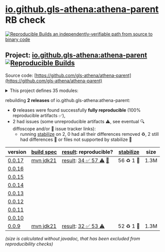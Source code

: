 [io.github.gls-athena:athena-parent](https://central.sonatype.com/artifact/io.github.gls-athena/athena-parent/versions) RB check
=======

[![Reproducible Builds](https://reproducible-builds.org/images/logos/rb.svg) an independently-verifiable path from source to binary code](https://reproducible-builds.org/)

## Project: [io.github.gls-athena:athena-parent](https://central.sonatype.com/artifact/io.github.gls-athena/athena-parent/versions) [![Reproducible Builds](https://img.shields.io/endpoint?url=https://raw.githubusercontent.com/jvm-repo-rebuild/reproducible-central/master/content/io/github/gls-athena/badge.json)](https://github.com/jvm-repo-rebuild/reproducible-central/blob/master/content/io/github/gls-athena/README.md)

Source code: [https://github.com/gls-athena/athena-parent](https://github.com/gls-athena/athena-parent)

<details><summary>This project defines 35 modules:</summary>

* [io.github.gls-athena.cloud.boot:athena-cloud-boot](https://central.sonatype.com/artifact/io.github.gls-athena.cloud.boot/athena-cloud-boot/overview)
* [io.github.gls-athena.cloud.core:athena-cloud-core](https://central.sonatype.com/artifact/io.github.gls-athena.cloud.core/athena-cloud-core/overview)
* [io.github.gls-athena.cloud:athena-cloud](https://central.sonatype.com/artifact/io.github.gls-athena.cloud/athena-cloud/overview)
* [io.github.gls-athena.common.bean:athena-common-bean](https://central.sonatype.com/artifact/io.github.gls-athena.common.bean/athena-common-bean/overview)
* [io.github.gls-athena.common.core:athena-common-core](https://central.sonatype.com/artifact/io.github.gls-athena.common.core/athena-common-core/overview)
* [io.github.gls-athena.common:athena-common](https://central.sonatype.com/artifact/io.github.gls-athena.common/athena-common/overview)
* [io.github.gls-athena.sdk.amap:athena-sdk-amap](https://central.sonatype.com/artifact/io.github.gls-athena.sdk.amap/athena-sdk-amap/overview)
* [io.github.gls-athena.sdk.core:athena-sdk-core](https://central.sonatype.com/artifact/io.github.gls-athena.sdk.core/athena-sdk-core/overview)
* [io.github.gls-athena.sdk.feishu:athena-sdk-feishu](https://central.sonatype.com/artifact/io.github.gls-athena.sdk.feishu/athena-sdk-feishu/overview)
* [io.github.gls-athena.sdk.log:athena-sdk-log](https://central.sonatype.com/artifact/io.github.gls-athena.sdk.log/athena-sdk-log/overview)
* [io.github.gls-athena.sdk.message:athena-sdk-message](https://central.sonatype.com/artifact/io.github.gls-athena.sdk.message/athena-sdk-message/overview)
* [io.github.gls-athena.sdk.wechat:athena-sdk-wechat](https://central.sonatype.com/artifact/io.github.gls-athena.sdk.wechat/athena-sdk-wechat/overview)
* [io.github.gls-athena.sdk.xxl.job:athena-sdk-xxl-job](https://central.sonatype.com/artifact/io.github.gls-athena.sdk.xxl.job/athena-sdk-xxl-job/overview)
* [io.github.gls-athena.sdk:athena-sdk](https://central.sonatype.com/artifact/io.github.gls-athena.sdk/athena-sdk/overview)
* [io.github.gls-athena.starter.aliyun.core:athena-starter-aliyun-core](https://central.sonatype.com/artifact/io.github.gls-athena.starter.aliyun.core/athena-starter-aliyun-core/overview)
* [io.github.gls-athena.starter.aliyun.oss:athena-starter-aliyun-oss](https://central.sonatype.com/artifact/io.github.gls-athena.starter.aliyun.oss/athena-starter-aliyun-oss/overview)
* [io.github.gls-athena.starter.aliyun.sms:athena-starter-aliyun-sms](https://central.sonatype.com/artifact/io.github.gls-athena.starter.aliyun.sms/athena-starter-aliyun-sms/overview)
* [io.github.gls-athena.starter.async:athena-starter-async](https://central.sonatype.com/artifact/io.github.gls-athena.starter.async/athena-starter-async/overview)
* [io.github.gls-athena.starter.core:athena-starter-core](https://central.sonatype.com/artifact/io.github.gls-athena.starter.core/athena-starter-core/overview)
* [io.github.gls-athena.starter.data.jpa:athena-starter-data-jpa](https://central.sonatype.com/artifact/io.github.gls-athena.starter.data.jpa/athena-starter-data-jpa/overview)
* [io.github.gls-athena.starter.data.redis:athena-starter-data-redis](https://central.sonatype.com/artifact/io.github.gls-athena.starter.data.redis/athena-starter-data-redis/overview)
* [io.github.gls-athena.starter.dynamic.datasource:athena-starter-dynamic-datasource](https://central.sonatype.com/artifact/io.github.gls-athena.starter.dynamic.datasource/athena-starter-dynamic-datasource/overview)
* [io.github.gls-athena.starter.excel:athena-starter-excel](https://central.sonatype.com/artifact/io.github.gls-athena.starter.excel/athena-starter-excel/overview)
* [io.github.gls-athena.starter.file:athena-starter-file](https://central.sonatype.com/artifact/io.github.gls-athena.starter.file/athena-starter-file/overview)
* [io.github.gls-athena.starter.jasper:athena-starter-jasper](https://central.sonatype.com/artifact/io.github.gls-athena.starter.jasper/athena-starter-jasper/overview)
* [io.github.gls-athena.starter.json:athena-starter-json](https://central.sonatype.com/artifact/io.github.gls-athena.starter.json/athena-starter-json/overview)
* [io.github.gls-athena.starter.mybatis:athena-starter-mybatis](https://central.sonatype.com/artifact/io.github.gls-athena.starter.mybatis/athena-starter-mybatis/overview)
* [io.github.gls-athena.starter.pdf:athena-starter-pdf](https://central.sonatype.com/artifact/io.github.gls-athena.starter.pdf/athena-starter-pdf/overview)
* [io.github.gls-athena.starter.swagger:athena-starter-swagger](https://central.sonatype.com/artifact/io.github.gls-athena.starter.swagger/athena-starter-swagger/overview)
* [io.github.gls-athena.starter.web:athena-starter-web](https://central.sonatype.com/artifact/io.github.gls-athena.starter.web/athena-starter-web/overview)
* [io.github.gls-athena.starter.word:athena-starter-word](https://central.sonatype.com/artifact/io.github.gls-athena.starter.word/athena-starter-word/overview)
* [io.github.gls-athena.starter:athena-starter](https://central.sonatype.com/artifact/io.github.gls-athena.starter/athena-starter/overview)
* [io.github.gls-athena:athena-bom](https://central.sonatype.com/artifact/io.github.gls-athena/athena-bom/overview)
* [io.github.gls-athena:athena-parent](https://central.sonatype.com/artifact/io.github.gls-athena/athena-parent/overview)
* [io.github.gls-athena:athena-project](https://central.sonatype.com/artifact/io.github.gls-athena/athena-project/overview)
</details>

rebuilding **2 releases** of io.github.gls-athena:athena-parent:
- **0** releases were found successfully **fully reproducible** (100% reproducible artifacts :white_check_mark:),
- 2 had issues (some unreproducible artifacts :warning:, see eventual :mag: diffoscope and/or :memo: issue tracker links):
  - running [stabilize](doc/stabilize.md) on 2, 0 had all their differences removed :recycle:, 2 still had differences :rotating_light: or files not supported by stabilize :no_entry_sign:

| version | [build spec](/BUILDSPEC.md) | [result](https://reproducible-builds.org/docs/jvm/): reproducible? | [stabilize](https://github.com/google/oss-rebuild/blob/main/cmd/stabilize/README.md) | size |
| -- | --------- | ------ | ------ | -- |
| [0.0.17](https://central.sonatype.com/artifact/io.github.gls-athena/athena-parent/0.0.17/pom) | [mvn jdk21](athena-0.0.17.buildspec) | [result](athena-parent-0.0.17.buildinfo): [34 :white_check_mark:  57 :warning:](athena-parent-0.0.17.buildcompare) [:memo:](https://github.com/gls-athena/athena-parent/pull/31) | 56 :recycle: 1 :no_entry_sign: | 1.3M |
| [0.0.16](https://central.sonatype.com/artifact/io.github.gls-athena/athena-parent/0.0.16/pom) | | | |
| [0.0.15](https://central.sonatype.com/artifact/io.github.gls-athena/athena-parent/0.0.15/pom) | | | |
| [0.0.14](https://central.sonatype.com/artifact/io.github.gls-athena/athena-parent/0.0.14/pom) | | | |
| [0.0.13](https://central.sonatype.com/artifact/io.github.gls-athena/athena-parent/0.0.13/pom) | | | |
| [0.0.12](https://central.sonatype.com/artifact/io.github.gls-athena/athena-parent/0.0.12/pom) | | | |
| [0.0.11](https://central.sonatype.com/artifact/io.github.gls-athena/athena-parent/0.0.11/pom) | | | |
| [0.0.10](https://central.sonatype.com/artifact/io.github.gls-athena/athena-parent/0.0.10/pom) | | | |
| [0.0.9](https://central.sonatype.com/artifact/io.github.gls-athena/athena-parent/0.0.9/pom) | [mvn jdk21](athena-0.0.9.buildspec) | [result](athena-parent-0.0.9.buildinfo): [32 :white_check_mark:  53 :warning:](athena-parent-0.0.9.buildcompare) | 52 :recycle: 1 :no_entry_sign: | 1.3M |

<i>(size is calculated without javadoc, that has been excluded from reproducibility checks)</i>
